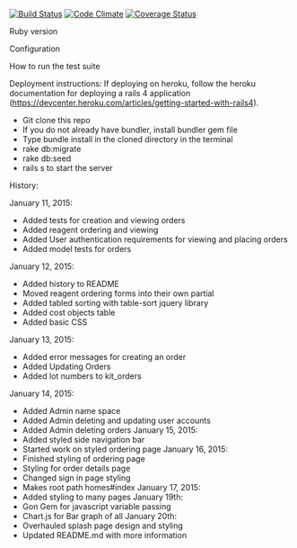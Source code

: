[![Build Status](https://travis-ci.org/graffam/breakable_toy.svg?branch=master)](https://travis-ci.org/graffam/breakable_toy) [![Code Climate](https://codeclimate.com/github/graffam/breakable_toy.png)](https://codeclimate.com/github/graffam/breakable_toy) [![Coverage Status](https://coveralls.io/repos/graffam/breakable_toy/badge.png)](https://coveralls.io/r/graffam/breakable_toy)



Ruby version


Configuration


How to run the test suite


Deployment instructions:
  If deploying on heroku, follow the heroku documentation for deploying a rails
  4 application (https://devcenter.heroku.com/articles/getting-started-with-rails4).

  * Git clone this repo
  * If you do not already have bundler, install bundler gem file
  * Type bundle install in the cloned directory in the terminal
  * rake db:migrate
  * rake db:seed
  * rails s to start the server

History:

January 11, 2015:
* Added tests for creation and viewing orders
* Added reagent ordering and viewing
* Added User authentication requirements for viewing and placing orders
* Added model tests for orders

January 12, 2015:
* Added history to README
* Moved reagent ordering forms into their own partial
* Added tabled sorting with table-sort jquery library
* Added cost objects table
* Added basic CSS

January 13, 2015:
* Added error messages for creating an order
* Added Updating Orders
* Added lot numbers to kit_orders

January 14, 2015:
* Added Admin name space
* Added Admin deleting and updating user accounts
* Added Admin deleting orders
January 15, 2015:
* Added styled side navigation bar
* Started work on styled ordering page
January 16, 2015:
* Finished styling of ordering page
* Styling for order details page
* Changed sign in page styling
* Makes root path homes#index
January 17, 2015:
* Added styling to many pages
January 19th:
* Gon Gem for javascript variable passing
* Chart.js for Bar graph of all
January 20th:
* Overhauled splash page design and styling
* Updated README.md with more information
